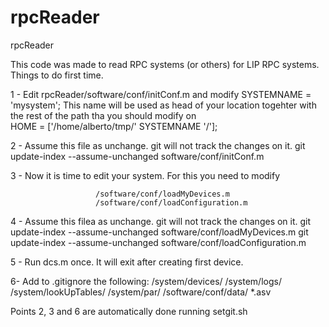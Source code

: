 # rpcReader
rpcReader

This code was made to read RPC systems (or others) for LIP RPC systems. Things to do first time.

1 - Edit rpcReader/software/conf/initConf.m and modify SYSTEMNAME = 'mysystem'; This name will be used as head of your location togehter with the rest of the path tha you should modify on  
                      HOME        = ['/home/alberto/tmp/' SYSTEMNAME '/'];

2 - Assume this file as unchange. git will not track the changes on it. 
                      git update-index --assume-unchanged software/conf/initConf.m

3 - Now it is time to edit your system. For this you need to modify 

                       /software/conf/loadMyDevices.m     
                       /software/conf/loadConfiguration.m


4 - Assume this filea as unchange. git will not track the changes on it. 
                      git update-index --assume-unchanged software/conf/loadMyDevices.m
                      git update-index --assume-unchanged software/conf/loadConfiguration.m
                      

5 - Run dcs.m once. It will exit after creating first device.

6- Add to .gitignore the following: /system/devices/ /system/logs/ /system/lookUpTables/ /system/par/ /software/conf/data/ *.asv  

Points 2, 3 and 6 are automatically done running setgit.sh
